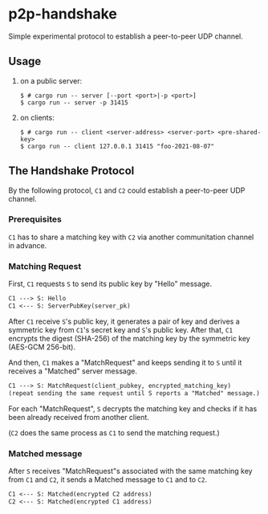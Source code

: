 # p2p-handshake
Simple experimental protocol to establish a peer-to-peer UDP channel.

## Usage

1. on a public server:
    ```
    $ # cargo run -- server [--port <port>|-p <port>]
    $ cargo run -- server -p 31415
    ```
2. on clients:
    ```
    $ # cargo run -- client <server-address> <server-port> <pre-shared-key>
    $ cargo run -- client 127.0.0.1 31415 "foo-2021-08-07"
    ```

## The Handshake Protocol
By the following protocol, `C1` and `C2` could establish a peer-to-peer UDP channel.

### Prerequisites

`C1` has to share a matching key with `C2` via another communitation channel in advance.

### Matching Request
First, `C1` requests `S` to send its public key by "Hello" message.

```txt
C1 ---> S: Hello
C1 <--- S: ServerPubKey(server_pk)
```

After `C1` receive `S`'s public key,
it generates a pair of key and derives a symmetric key from `C1`'s secret key and `S`'s public key.
After that, `C1` encrypts the digest (SHA-256) of the matching key by the symmetric key (AES-GCM 256-bit).

And then, `C1` makes a "MatchRequest" and keeps sending it to `S`
until it receives a "Matched" server message.

```txt
C1 ---> S: MatchRequest(client_pubkey, encrypted_matching_key)
(repeat sending the same request until S reports a "Matched" message.)
```

For each "MatchRequest", `S` decrypts the matching key
and checks if it has been already received from another client.

(`C2` does the same process as `C1` to send the matching request.)

### Matched message

After `S` receives "MatchRequest"s associated with the same matching key from `C1` and `C2`,
it sends a Matched message to `C1` and to `C2`.
```txt
C1 <--- S: Matched(encrypted C2 address)
C2 <--- S: Matched(encrypted C1 address)
```
